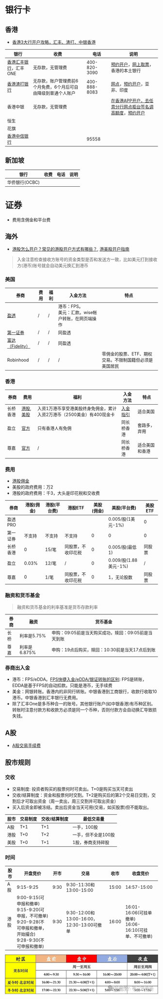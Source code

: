 # 银行卡
## 香港
* [香港3大行开户攻略，汇丰、渣打、中银香港](https://xueqiu.com/9412416723/297513177)

| 银行 | 收费 | 电话 | 说明 |
| - | - | - | - |
| [香港汇丰银行](https://www.hsbc.com.cn/)，汇丰ONE | 无存款，无管理费 | 400-820-3090 | [预约开户](https://forms.hsbc.com.hk/zh-hk/forms/make-appointment/)，[网上取票](https://www.eticketing.hsbc.com.hk/Ticket/Index/SC)，香港的本土银行 |
| [香港渣打银行](https://www.sc.com/hk/zh/) | 无存款，账户管理费前6个月免费，6个月后可自由降级到普通个人账户 | 400-888-8083 | [网点](https://www.sc.com/hk/zh/atm-branch-locator/)，[预约开户](https://www.sc.com/hk/zh/gba/china-mobile-account-opening/)，亚非、印度 |
| 香港中银 | 无存款，无管理费 |  | [在香港APP开户，去任意分行网点柜台签名调高额度](https://zhuanlan.zhihu.com/p/690325575)，[预约开户](https://www.bochk.com/sc/contact/online/hkpaccountopen.html) |
| 恒生 |  |  |  |
| 花旗 |  |  |  |
| [香港中信银行](https://www.cncbinternational.com/) |  | 95558 |  |

## 新加坡
| 银行 | 收费 | 电话 | 说明 |
| - | - | - | - |
| 华侨银行(OCBC) |  |  |  |

# 证券
* 费用含佣金和平台费

## 海外
* [港股怎么开户？常见的港股开户方式有哪些？](https://xueqiu.com/2688347802/204415877), [港美股开户指南](https://www.mg21.com/kaihu2024.html)
> 入金注意检查接收方账号的资金类型是否和发送方一致，比如美元打到接收方(港币)账号就会自动美元换汇到港币

### 美国
| 券商 | 费用 | 福利 | 入金方法 | 特点 |
| - | - | - | - | - |
| [盈透](https://www.interactivebrokers.com/) | / | / | 港币：FPS。<br>美元：汇款。wise帐户转账，在网页端操作 |  |
| [第一证券](https://www.firstrade.com/) | / | / | 同盈透 |  |
| [富达（Fidelity）](https://www.fidelity.com/) | / | / | 同盈透 |  |
| Robinhood | / | / | / | 零佣金的股票、ETF、期权交易。不限制国籍但必须是美国居民 |

### 香港
| 券商 | 费用 | 福利 | 入金方法 | 特点 |
| - | - | - | - | - |
| 长桥香港 | [港股](https://support.longbridgehk.com/topics/1dc1l7t/1ccyl0x), [美股](https://support.longbridgehk.com/topics/1dc1l7t/2yucafb) | 入资1万港币享受港美股终身免佣金，累计入资2万港币（2500美金）有400现金卡 | [入金指引](https://support.longbridgehk.com/topics/4jvueun/41fajdm?locale=zh-CN) | 适合美国 |
| 盈立 | [官方](https://www.usmart.hk/zh-cn/charges) | 只有香港人有免佣 | 同长桥香港 | 套路多，弃用 |
| 尊嘉 | [官方](https://hk-t.zvstglobal.com/qa/three/267) | / | 同长桥香港 | 适合美国和香港 |

### 费用
* [港股佣金](https://www.zhihu.com/question/382642027)
* 美股的政府费用：万2
* 港股的政府费用：千3，大头是印花税和交收费

| 券商 | 港股(佣金) | 港股(平台费) | 港股ETF | 美股(佣金) | 美股(平台费) | 美股ETF |
| - | - | - | - | - | - | - |
| 盈透PRO |  |  |  |  | 0.005/股(1美元-1%) | 0 |
| 第一证券 | 不支持 | 不支持 | 不支持 | 0 | 0 | 0 |
| 长桥香港 | 0 | 15/笔 | 同股票，不收印花税 | 0 | 0.005/股(最低1) | 同股票 |
| 盈立 | 0.03% | 12/笔  | / | 0 | 0.009/股(1.88美元-1%)  | / |
| 尊嘉 | 0 | 1/笔  | 同股票，不收印花税 | 0 | 1，无论股数 | 同股票 |

### 融资和货币基金
> 融资和货币基金的利率基准是货币存款利率

| 券商 | 融资 | 货币基金 |
| - | - | - |
| 长桥 | 利率是5.75% | 申购：09:05前是当天购买成功，赎回：09:05前是当天到账 |
| 尊嘉 | 利率是6.875% | 申购：19点后购买，赎回：10:30前是当天17点后到账 |


### 券商出入金
* 港币：FPS/eDDA。[FPS快捷入金/eDDA/银证转账的区别](https://xueqiu.com/1532246163/158421767): FPS是转账，EDDA是基于FPS的自动扣款。只能是港币，无手续费
* 美金：网银转账。香港内的非同行转账。中银香港到工商银行，收款行收取10港币。中银香港到汇丰银行无费用。
* 除了汇丰One是多币种合一的账号。其他银行账户(如中银香港)有币种区别。转账时注意付款方和收款方必须是同一个币种，否则付款方会自动换汇导致损失钱。

## A股
* [A股交易手续费](https://zhuanlan.zhihu.com/p/661948622)

## 股市规则
### 交收
* 交易制度: 投资者购买的股票何时可卖出。T+0是购买当天可卖出
* 交收/结算制度：资金和股票何时交割。T+2是购买后的第2个交易日交割，交割后才可取出资金（周一卖出，周三交割并可取出资金）
* 买入后资金即被冻结。卖出后资金当天可用(交易，如买股票)但不能取出。

| 股市 | 交易制度 | 交收/结算制度 | 最低交易量 |
| - | - | - | - |
| A股 | T+1 | T+1 | 一手，100股 |
| 港股 | T+0 | T+2 | 一手，但不全是100股 |
| 美股 | T+0 | T+1 | 1股，券商支持碎股 |

### 时间
| 股市 | 开盘竞价 | 开市 | 交易 | 收市 | 收盘竞价 |
| - | - | - | - | - | - |
| A股 | 9:15-9:25 | 9:30 | 9:30-11:30和13:00-15:00 | 15:00 | 14:57-15:00 |
| 港股 | 9:00-9:15(可申报和撤单)<br>9:15-9:20(可申报，不可撤单)<br>9:20-9:28(不可申报和撤单，开始撮合)<br>9:28-9:30(不可申报和撤单) | 9:30 | 9:30-12:00和13:00-16:00，12:30-13:00可撤单 | 16:00 | 16:01-16:06(可挂单撤单)<br>16:06-16:10(可挂单、不可撤单) |

![](../s/kb/usa_trans_time.jpg)